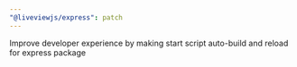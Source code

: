 ```yaml
---
"@liveviewjs/express": patch
---
```


Improve developer experience by making start script auto-build and reload for express package
